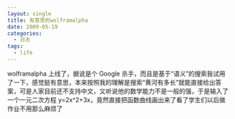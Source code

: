 ```yaml
---
layout: single
title: 有意思的wolframalpha
date: 2009-05-19
categories:
  - 日志
tags:
  - life
---
```


wolframalpha&nbsp;上线了，据说是个 Google 杀手，而且是基于“语义”的搜索我试用了一下，感觉挺有意思，本来按照我的理解是搜索“黄河有多长”就能直接给出答案，可是人家目前还不支持中文，又听说他的数学能力不是一般的强，于是输入了一个一元二次方程 y=2x^2+3x，竟然直接把函数曲线画出来了看了学生们以后做作业不用那么麻烦了
